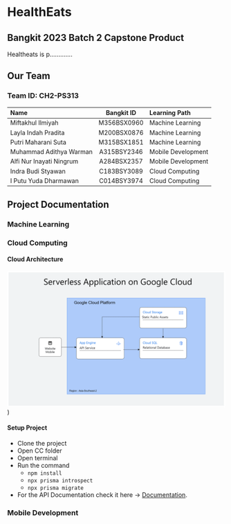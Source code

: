 # HealthEats
## Bangkit 2023 Batch 2 Capstone Product
Healtheats is p.............

## Our Team
### Team ID: CH2-PS313
| Name                    | Bangkit ID  | Learning Path      |
| :---                    |    :----:   |          :---      |
| Miftakhul Ilmiyah       | M356BSX0960 | Machine Learning   |
| Layla Indah Pradita     | M200BSX0876 | Machine Learning   | 
| Putri Maharani Suta     | M315BSX1851 | Machine Learning   |
| Muhammad Adithya Warman | A315BSY2346 | Mobile Development |
| Alfi Nur Inayati Ningrum| A284BSX2357 | Mobile Development |
| Indra Budi Styawan      | C183BSY3089 | Cloud Computing    |
| I Putu Yuda Dharmawan   | C014BSY3974 | Cloud Computing    |

## Project Documentation
### Machine Learning

### Cloud Computing
#### Cloud Architecture
![This is our Architecture!](https://github.com/yudadh/HealthEats/blob/main/Github%20Assets/Architecture.png))
#### Setup Project
- Clone the project
- Open CC folder
- Open terminal
- Run the command
  - `npm install`
  - `npx prisma introspect`
  - `npx prisma migrate` 
- For the API Documentation check it here -> [Documentation](https://documenter.getpostman.com/view/29695288/2s9YkobgDu).

### Mobile Development
